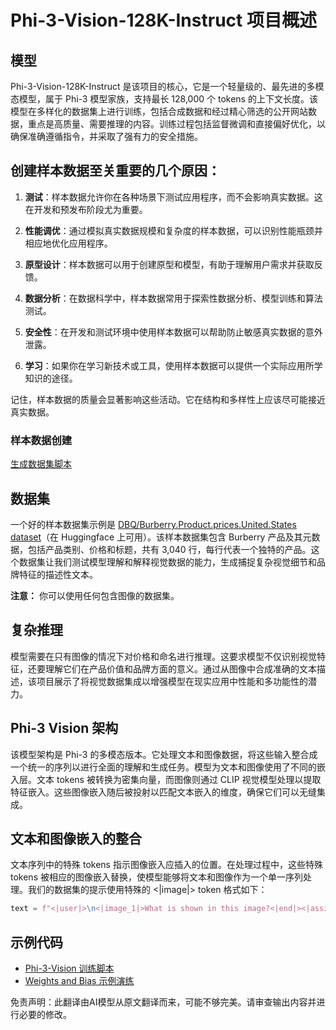 # Phi-3-Vision-128K-Instruct 项目概述

## 模型

Phi-3-Vision-128K-Instruct 是该项目的核心，它是一个轻量级的、最先进的多模态模型，属于 Phi-3 模型家族，支持最长 128,000 个 tokens 的上下文长度。该模型在多样化的数据集上进行训练，包括合成数据和经过精心筛选的公开网站数据，重点是高质量、需要推理的内容。训练过程包括监督微调和直接偏好优化，以确保准确遵循指令，并采取了强有力的安全措施。

## 创建样本数据至关重要的几个原因：

1. **测试**：样本数据允许你在各种场景下测试应用程序，而不会影响真实数据。这在开发和预发布阶段尤为重要。

2. **性能调优**：通过模拟真实数据规模和复杂度的样本数据，可以识别性能瓶颈并相应地优化应用程序。

3. **原型设计**：样本数据可以用于创建原型和模型，有助于理解用户需求并获取反馈。

4. **数据分析**：在数据科学中，样本数据常用于探索性数据分析、模型训练和算法测试。

5. **安全性**：在开发和测试环境中使用样本数据可以帮助防止敏感真实数据的意外泄露。

6. **学习**：如果你在学习新技术或工具，使用样本数据可以提供一个实际应用所学知识的途径。

记住，样本数据的质量会显著影响这些活动。它在结构和多样性上应该尽可能接近真实数据。

### 样本数据创建
[生成数据集脚本](./CreatingSampleData.md)

## 数据集

一个好的样本数据集示例是 [DBQ/Burberry.Product.prices.United.States dataset](https://huggingface.co/datasets/DBQ/Burberry.Product.prices.United.States)（在 Huggingface 上可用）。该样本数据集包含 Burberry 产品及其元数据，包括产品类别、价格和标题，共有 3,040 行，每行代表一个独特的产品。这个数据集让我们测试模型理解和解释视觉数据的能力，生成捕捉复杂视觉细节和品牌特征的描述性文本。

**注意：** 你可以使用任何包含图像的数据集。

## 复杂推理

模型需要在只有图像的情况下对价格和命名进行推理。这要求模型不仅识别视觉特征，还要理解它们在产品价值和品牌方面的意义。通过从图像中合成准确的文本描述，该项目展示了将视觉数据集成以增强模型在现实应用中性能和多功能性的潜力。

## Phi-3 Vision 架构

该模型架构是 Phi-3 的多模态版本。它处理文本和图像数据，将这些输入整合成一个统一的序列以进行全面的理解和生成任务。模型为文本和图像使用了不同的嵌入层。文本 tokens 被转换为密集向量，而图像则通过 CLIP 视觉模型处理以提取特征嵌入。这些图像嵌入随后被投射以匹配文本嵌入的维度，确保它们可以无缝集成。

## 文本和图像嵌入的整合

文本序列中的特殊 tokens 指示图像嵌入应插入的位置。在处理过程中，这些特殊 tokens 被相应的图像嵌入替换，使模型能够将文本和图像作为一个单一序列处理。我们的数据集的提示使用特殊的 <|image|> token 格式如下：

```python
text = f"<|user|>\n<|image_1|>What is shown in this image?<|end|><|assistant|>\nProduct: {row['title']}, Category: {row['category3_code']}, Full Price: {row['full_price']}<|end|>"
```

## 示例代码
- [Phi-3-Vision 训练脚本](../../../../code/04.Finetuning/Phi-3-vision-Trainingscript.py)
- [Weights and Bias 示例演练](https://wandb.ai/byyoung3/mlnews3/reports/How-to-fine-tune-Phi-3-vision-on-a-custom-dataset--Vmlldzo4MTEzMTg3)

免责声明：此翻译由AI模型从原文翻译而来，可能不够完美。请审查输出内容并进行必要的修改。